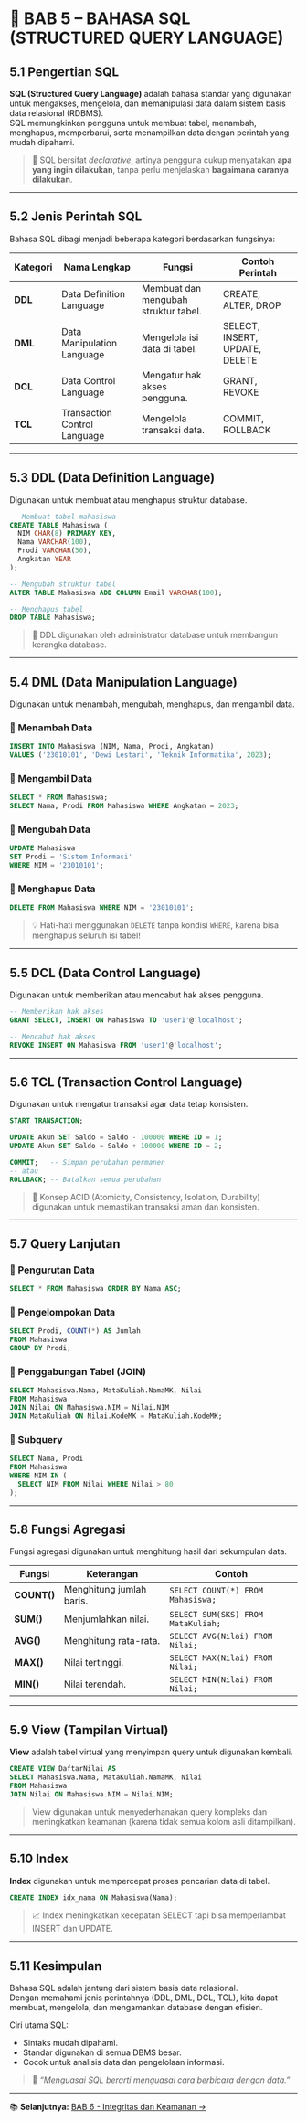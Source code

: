 # 💾 BAB 5 – BAHASA SQL (STRUCTURED QUERY LANGUAGE)

## 5.1 Pengertian SQL
**SQL (Structured Query Language)** adalah bahasa standar yang digunakan untuk mengakses, mengelola, dan memanipulasi data dalam sistem basis data relasional (RDBMS).  
SQL memungkinkan pengguna untuk membuat tabel, menambah, menghapus, memperbarui, serta menampilkan data dengan perintah yang mudah dipahami.

> 🧠 SQL bersifat *declarative*, artinya pengguna cukup menyatakan **apa yang ingin dilakukan**, tanpa perlu menjelaskan **bagaimana caranya dilakukan**.

---

## 5.2 Jenis Perintah SQL
Bahasa SQL dibagi menjadi beberapa kategori berdasarkan fungsinya:

| Kategori | Nama Lengkap | Fungsi | Contoh Perintah |
|-----------|---------------|---------|-----------------|
| **DDL** | Data Definition Language | Membuat dan mengubah struktur tabel. | CREATE, ALTER, DROP |
| **DML** | Data Manipulation Language | Mengelola isi data di tabel. | SELECT, INSERT, UPDATE, DELETE |
| **DCL** | Data Control Language | Mengatur hak akses pengguna. | GRANT, REVOKE |
| **TCL** | Transaction Control Language | Mengelola transaksi data. | COMMIT, ROLLBACK |

---

## 5.3 DDL (Data Definition Language)
Digunakan untuk membuat atau menghapus struktur database.

```sql
-- Membuat tabel mahasiswa
CREATE TABLE Mahasiswa (
  NIM CHAR(8) PRIMARY KEY,
  Nama VARCHAR(100),
  Prodi VARCHAR(50),
  Angkatan YEAR
);

-- Mengubah struktur tabel
ALTER TABLE Mahasiswa ADD COLUMN Email VARCHAR(100);

-- Menghapus tabel
DROP TABLE Mahasiswa;
```

> 📘 DDL digunakan oleh administrator database untuk membangun kerangka database.

---

## 5.4 DML (Data Manipulation Language)
Digunakan untuk menambah, mengubah, menghapus, dan mengambil data.

### 🔹 Menambah Data
```sql
INSERT INTO Mahasiswa (NIM, Nama, Prodi, Angkatan)
VALUES ('23010101', 'Dewi Lestari', 'Teknik Informatika', 2023);
```

### 🔹 Mengambil Data
```sql
SELECT * FROM Mahasiswa;
SELECT Nama, Prodi FROM Mahasiswa WHERE Angkatan = 2023;
```

### 🔹 Mengubah Data
```sql
UPDATE Mahasiswa
SET Prodi = 'Sistem Informasi'
WHERE NIM = '23010101';
```

### 🔹 Menghapus Data
```sql
DELETE FROM Mahasiswa WHERE NIM = '23010101';
```

> 💡 Hati-hati menggunakan `DELETE` tanpa kondisi `WHERE`, karena bisa menghapus seluruh isi tabel!

---

## 5.5 DCL (Data Control Language)
Digunakan untuk memberikan atau mencabut hak akses pengguna.

```sql
-- Memberikan hak akses
GRANT SELECT, INSERT ON Mahasiswa TO 'user1'@'localhost';

-- Mencabut hak akses
REVOKE INSERT ON Mahasiswa FROM 'user1'@'localhost';
```

---

## 5.6 TCL (Transaction Control Language)
Digunakan untuk mengatur transaksi agar data tetap konsisten.

```sql
START TRANSACTION;

UPDATE Akun SET Saldo = Saldo - 100000 WHERE ID = 1;
UPDATE Akun SET Saldo = Saldo + 100000 WHERE ID = 2;

COMMIT;   -- Simpan perubahan permanen
-- atau
ROLLBACK; -- Batalkan semua perubahan
```

> 🎯 Konsep ACID (Atomicity, Consistency, Isolation, Durability) digunakan untuk memastikan transaksi aman dan konsisten.

---

## 5.7 Query Lanjutan

### 🔹 Pengurutan Data
```sql
SELECT * FROM Mahasiswa ORDER BY Nama ASC;
```

### 🔹 Pengelompokan Data
```sql
SELECT Prodi, COUNT(*) AS Jumlah
FROM Mahasiswa
GROUP BY Prodi;
```

### 🔹 Penggabungan Tabel (JOIN)
```sql
SELECT Mahasiswa.Nama, MataKuliah.NamaMK, Nilai
FROM Mahasiswa
JOIN Nilai ON Mahasiswa.NIM = Nilai.NIM
JOIN MataKuliah ON Nilai.KodeMK = MataKuliah.KodeMK;
```

### 🔹 Subquery
```sql
SELECT Nama, Prodi
FROM Mahasiswa
WHERE NIM IN (
  SELECT NIM FROM Nilai WHERE Nilai > 80
);
```

---

## 5.8 Fungsi Agregasi
Fungsi agregasi digunakan untuk menghitung hasil dari sekumpulan data.

| Fungsi | Keterangan | Contoh |
|---------|-------------|--------|
| **COUNT()** | Menghitung jumlah baris. | `SELECT COUNT(*) FROM Mahasiswa;` |
| **SUM()** | Menjumlahkan nilai. | `SELECT SUM(SKS) FROM MataKuliah;` |
| **AVG()** | Menghitung rata-rata. | `SELECT AVG(Nilai) FROM Nilai;` |
| **MAX()** | Nilai tertinggi. | `SELECT MAX(Nilai) FROM Nilai;` |
| **MIN()** | Nilai terendah. | `SELECT MIN(Nilai) FROM Nilai;` |

---

## 5.9 View (Tampilan Virtual)
**View** adalah tabel virtual yang menyimpan query untuk digunakan kembali.

```sql
CREATE VIEW DaftarNilai AS
SELECT Mahasiswa.Nama, MataKuliah.NamaMK, Nilai
FROM Mahasiswa
JOIN Nilai ON Mahasiswa.NIM = Nilai.NIM;
```

> View digunakan untuk menyederhanakan query kompleks dan meningkatkan keamanan (karena tidak semua kolom asli ditampilkan).

---

## 5.10 Index
**Index** digunakan untuk mempercepat proses pencarian data di tabel.

```sql
CREATE INDEX idx_nama ON Mahasiswa(Nama);
```

> 📈 Index meningkatkan kecepatan SELECT tapi bisa memperlambat INSERT dan UPDATE.

---

## 5.11 Kesimpulan
Bahasa SQL adalah jantung dari sistem basis data relasional.  
Dengan memahami jenis perintahnya (DDL, DML, DCL, TCL), kita dapat membuat, mengelola, dan mengamankan database dengan efisien.

Ciri utama SQL:
- Sintaks mudah dipahami.  
- Standar digunakan di semua DBMS besar.  
- Cocok untuk analisis data dan pengelolaan informasi.  

> 💾 *“Menguasai SQL berarti menguasai cara berbicara dengan data.”*

---

📚 **Selanjutnya:** [BAB 6 - Integritas dan Keamanan →](./bab6-integritas-dan-keamanan.md)
